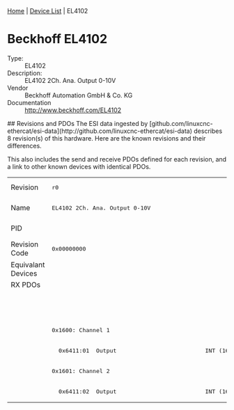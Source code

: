 <div class="nav"><a href="/esi-data">Home</a> | <a href="/esi-data/devices">Device List</a> | EL4102</div>

#  Beckhoff EL4102

<dl>
  <dt>Type:</dt><dd>EL4102</dd>
  <dt>Description:</dt><dd>EL4102 2Ch. Ana. Output 0-10V</dd>
  <dt>Vendor</dt><dd>Beckhoff Automation GmbH & Co. KG</dd>
  <dt>Documentation</dt><dd><a href="http://www.beckhoff.com/EL4102">http://www.beckhoff.com/EL4102</a></dd>
</dl>
## Revisions and PDOs
The ESI data ingested by [github.com/linuxcnc-ethercat/esi-data](http://github.com/linuxcnc-ethercat/esi-data) describes 8 revision(s) of this hardware.  Here are the known revisions and their differences.

This also includes the send and receive PDOs defined for each revision, and a link to other known devices with identical PDOs.

<table>
<tr >
<td class="first">Revision</td>
<td ><pre>r0</pre></td>
<td ><pre>r1016</pre></td>
<td ><pre>r1017</pre></td>
<td ><pre>r1018</pre></td>
<td ><pre>r1019</pre></td>
<td ><pre>r1020</pre></td>
<td ><pre>r1021</pre></td>
<td ><pre>r9995</pre></td>
</tr>
<tr >
<td class="first">Name</td>
<td ><pre>EL4102 2Ch. Ana. Output 0-10V</pre></td>
<td  colspan=6 align="center"><pre>EL4102 2Ch. Ana. Output  0-10V, 16bit</pre></td>
<td ><pre>EL4102 2Ch. Ana. Output 0-10V</pre></td>
</tr>
<tr >
<td class="first">PID</td>
<td  colspan=8 align="center"><pre>0x10063052</pre></td>
</tr>
<tr >
<td class="first">Revision Code</td>
<td ><pre>0x00000000</pre></td>
<td ><pre>0x03f80000</pre></td>
<td ><pre>0x03f90000</pre></td>
<td ><pre>0x03fa0000</pre></td>
<td ><pre>0x03fb0000</pre></td>
<td ><pre>0x03fc0000</pre></td>
<td ><pre>0x03fd0000</pre></td>
<td ><pre>0x270b0000</pre></td>
</tr>
<tr >
<td class="first">Equivalant Devices</td>
<td  colspan=8 align="center"></td>
</tr>
<tr class="rxpdo pdosection">
<td class="first" rowspan=6 valign=top>RX PDOs</td>
<td colspan=7 align="left"></td>
<td><pre>: </pre></td>
<td></td>
</tr>
<tr class="rxpdo pdosection">
<td  colspan=7 align="left"></td>
<td ><pre>: </pre></td>
</tr>
<tr class="rxpdo pdosection">
<td  colspan=7 align="left"><pre>0x1600: Channel 1</pre></td>
<td ></td>
</tr>
<tr class="rxpdo">
<td ><pre>  0x6411:01  Output                          INT (16 bits)</pre></td>
<td  colspan=2 align="left"></td>
<td  colspan=4 align="left"><pre>  0x6411:01  Output                          INT (16 bits)</pre></td>
<td ></td>
</tr>
<tr class="rxpdo pdosection">
<td  colspan=7 align="left"><pre>0x1601: Channel 2</pre></td>
<td ></td>
</tr>
<tr class="rxpdo">
<td ><pre>  0x6411:02  Output                          INT (16 bits)</pre></td>
<td  colspan=2 align="left"></td>
<td  colspan=4 align="left"><pre>  0x6411:02  Output                          INT (16 bits)</pre></td>
<td ></td>
</tr>
</table>
